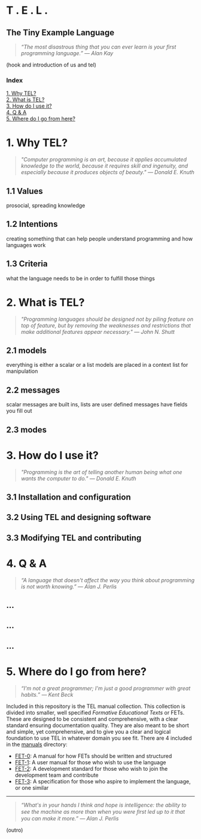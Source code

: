 # T . E . L .
## The Tiny Example Language
> *“The most disastrous thing that you can ever learn is your first programming language.” ― Alan Kay*

(hook and introduction of us and tel)

### Index
[1. Why TEL?](#1-why-tel)  
[2. What is TEL?](#2-what-is-tel)  
[3. How do I use it?](#3-how-do-i-use-it)  
[4. Q & A](#4-q--a)  
[5. Where do I go from here?](#5-where-do-i-go-from-here)

# 1. Why TEL?
> *"Computer programming is an art, because it applies accumulated knowledge to the world,
because it requires skill and ingenuity, and especially because it produces objects of beauty." — Donald E. Knuth*

## 1.1 Values
prosocial, spreading knowledge
## 1.2 Intentions
creating something that can help people understand programming and how languages work
## 1.3 Criteria
what the language needs to be in order to fulfill those things

# 2. What is TEL?
> *"Programming languages should be designed not by piling feature on top of feature,
but by removing the weaknesses and restrictions that make additional features appear necessary." — John N. Shutt*

## 2.1 models
everything is either a scalar or a list
models are placed in a context list for manipulation
## 2.2 messages
scalar messages are built ins, lists are user defined
messages have fields you fill out
## 2.3 modes

# 3. How do I use it?
> *"Programming is the art of telling another human being what one wants the computer to do." — Donald E. Knuth*

## 3.1 Installation and configuration
## 3.2 Using TEL and designing software
## 3.3 Modifying TEL and contributing

# 4. Q & A
> *“A language that doesn't affect the way you think about programming is not worth knowing.” ― Alan J. Perlis*

## ...
## ...
## ...

# 5. Where do I go from here?
> *“I'm not a great programmer; I'm just a good programmer with great habits.” ― Kent Beck*

Included in this repository is the TEL manual collection. This collection is divided into smaller, well specified *Formative Educational Texts* or FETs.
These are designed to be consistent and comprehensive, with a clear standard ensuring documentation quality.
They are also meant to be short and simple, yet comprehensive, and to give you a clear and logical foundation to use TEL in whatever
domain you see fit. There are 4 included in the [manuals](manuals) directory:
- [FET-0](manuals/fet-0.md): A manual for how FETs should be written and structured
- [FET-1](manuals/fet-1.md): A user manual for those who wish to use the language
- [FET-2](manuals/fet-2.md): A development standard for those who wish to join the development team and contribute
- [FET-3](manuals/fet-3.md): A specification for those who aspire to implement the language, or one similar

---

> *“What's in your hands I think and hope is intelligence: the ability to see the machine as
more than when you were ﬁrst led up to it that you can make it more.” ― Alan J. Perlis*

(outro)
